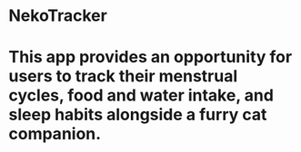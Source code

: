 # NekoTracker
# This app provides an opportunity for users to track their menstrual cycles, food and water intake, and sleep habits alongside a furry cat companion.
